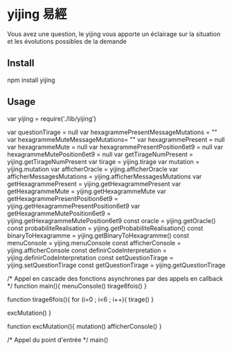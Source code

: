 # yijing 易經
Vous avez une question, le yijing vous apporte un éclairage sur la situation et les évolutions possibles de la demande

## Install

npm install yijing

## Usage

var yijing = require('./lib/yijing')

var questionTirage = null
var hexagrammePresentMessageMutations = ""
var hexagrammeMuteMessageMutations= ""
var hexagrammePresent = null
var hexagrammeMute = null
var hexagrammePresentPosition6et9 = null
var hexagrammeMutePosition6et9 = null
var getTirageNumPresent = yijing.getTirageNumPresent
var tirage = yijing.tirage
var mutation = yijing.mutation
var afficherOracle = yijing.afficherOracle
var afficherMessagesMutations = yijing.afficherMessagesMutations
var getHexagrammePresent = yijing.getHexagrammePresent
var getHexagrammeMute = yijing.getHexagrammeMute
var getHexagrammePresentPosition6et9 = yijing.getHexagrammePresentPosition6et9
var getHexagrammeMutePosition6et9 = yijing.getHexagrammeMutePosition6et9
const oracle = yijing.getOracle()
const probabiliteRealisation = yijing.getProbabiliteRealisation()
const binaryToHexagramme = yijing.getBinaryToHexagramme()
const menuConsole = yijing.menuConsole
const afficherConsole = yijing.afficherConsole
const definirCodeInterpretation = yijing.definirCodeInterpretation
const setQuestionTirage = yijing.setQuestionTirage
const getQuestionTirage = yijing.getQuestionTirage

/* Appel en cascade des fonctions asynchrones par des appels en callback */
function main(){
  menuConsole()
  tirage6fois()
}

function tirage6fois(){
  for (i=0 ; i<6 ; i++){
    tirage()
  }

  excMutation()
}

function excMutation(){
  mutation()
  afficherConsole()
}

/* Appel du point d'entrée */
main()
